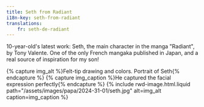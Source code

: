```yaml
---
title: Seth from Radiant
i18n-key: seth-from-radiant
translations:
    fr: seth-de-radiant
---
```


10-year-old's latest work: Seth, the main character in the manga "Radiant", by Tony Valente. One of the only French mangaka published in Japan, and a real source of inspiration for my son!

{% capture img_alt %}Felt-tip drawing and colors. Portrait of Seth{% endcapture %} {% capture img_caption %}He captured the facial expression perfectly{% endcapture %} {% include rwd-image.html.liquid
path="/assets/images/papa/2024-31-01/seth.jpg"
alt=img_alt
caption=img_caption
%}
